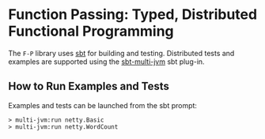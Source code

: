 # Function Passing: Typed, Distributed Functional Programming

The `F-P` library uses [sbt](http://www.scala-sbt.org/) for building and
testing. Distributed tests and examples are supported using the
[sbt-multi-jvm](https://github.com/sbt/sbt-multi-jvm) sbt plug-in.

## How to Run Examples and Tests

Examples and tests can be launched from the sbt prompt:

```
> multi-jvm:run netty.Basic
> multi-jvm:run netty.WordCount
```
